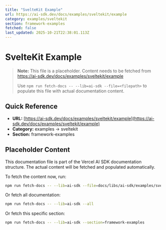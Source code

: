 ```yaml
---
title: "SvelteKit Example"
url: https://ai-sdk.dev/docs/examples/sveltekit/example
category: examples/sveltekit
section: framework-examples
fetched: false
last_updated: 2025-10-21T22:38:01.113Z
---
```


# SvelteKit Example

> **Note:** This file is a placeholder. Content needs to be fetched from https://ai-sdk.dev/docs/examples/sveltekit/example
>
> Use `npm run fetch-docs -- --lib=ai-sdk --file=<filepath>` to populate this file with actual documentation content.

## Quick Reference

- **URL:** [https://ai-sdk.dev/docs/examples/sveltekit/example](https://ai-sdk.dev/docs/examples/sveltekit/example)
- **Category:** examples → sveltekit
- **Section:** framework-examples

## Placeholder Content

This documentation file is part of the Vercel AI SDK documentation structure.
The actual content will be fetched and populated automatically.

To fetch the content now, run:

```bash
npm run fetch-docs -- --lib=ai-sdk --file=docs/libs/ai-sdk/examples/sveltekit/example.md
```

Or fetch all documentation:

```bash
npm run fetch-docs -- --lib=ai-sdk --all
```

Or fetch this specific section:

```bash
npm run fetch-docs -- --lib=ai-sdk --section=framework-examples
```
